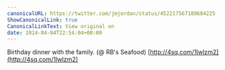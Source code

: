 ```yaml
---
canonicalURL: https://twitter.com/jmjordan/status/452217567189684225
ShowCanonicalLink: true
CanonicalLinkText: View original on
date: 2014-04-04T22:54:04+00:00
---
```

Birthday dinner with the family. (@ RB's Seafood) [http://4sq.com/1lwlzm2](http://4sq.com/1lwlzm2)